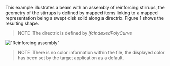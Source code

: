 ﻿This example illustrates a beam with an assembly of reinforcing stirrups, the geometry of the stirrups is defined by mapped items linking to a mapped representation being a swept disk solid along a directrix. Figure 1 shows the resulting shape.

> NOTE&nbsp; The directrix is defined by _IfcIndexedPolyCurve_

!["Reinforcing assembly"](../../../../figures/examples/reinforcing_assembly.png "Figure 1 &mdash; Reinforcing assembly of stirrups.")

> NOTE&nbsp; There is no color information within the file, the displayed color has been set by the target application as a default.
